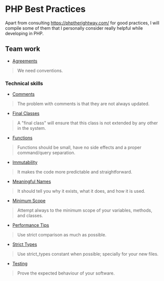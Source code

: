 # PHP Best Practices

Apart from consulting https://phptherightway.com/ for good practices, I will compile some of them that I personally consider really helpful while developing in PHP.

## Team work

* [Agreements](/team-work/agreements.md)

> We need conventions. 

### Technical skills

* [Comments](/technical-skills/comments.md)

> The problem with comments is that they are not always updated.

* [Final Classes](/technical-skills/final-classes.md)

>  A "final class" will ensure that this class is not extended by any other in the system.

* [Functions](/technical-skills/functions.md)

> Functions should be small, have no side effects and a proper command/query separation.

* [Immutability](/technical-skills/immutability.md)

> It makes the code more predictable and straightforward.

* [Meaningful Names](/technical-skills/meaningful-names.md)

> It should tell you why it exists, what it does, and how it is used.

* [Minimum Scope](/technical-skills/minimum-scope.md)

> Attempt always to the minimum scope of your variables, methods, and classes.

* [Performance Tips](/technical-skills/performance-tips.md)

> Use strict comparison as much as possible.

* [Strict Types](/technical-skills/strict-types.md)

> Use strict_types constant when possible; specially for your new files.

* [Testing](/technical-skills/testing.md)

> Prove the expected behaviour of your software.
